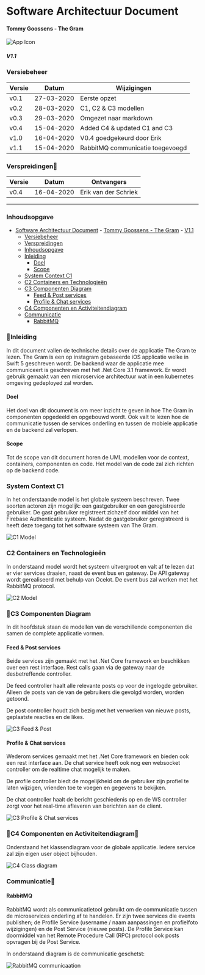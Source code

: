 # Software Architectuur Document

#### Tommy Goossens - The Gram

![App Icon](images/Appicon.jpg)

##### V1.1

### Versiebeheer

| Versie | Datum      | Wijzigingen                      |
| ------ | ---------- | -------------------------------- |
| v0.1   | 27-03-2020 | Eerste opzet                     |
| v0.2   | 28-03-2020 | C1, C2 & C3 modellen             |
| v0.3   | 29-03-2020 | Omgezet naar markdown            |
| v0.4   | 15-04-2020 | Added C4 & updated C1 and C3     |
| v1.0   | 16-04-2020 | V0.4 goedgekeurd door Erik       |
| v1.1   | 15-04-2020 | RabbitMQ communicatie toegevoegd |

### Verspreidingen

| Versie | Datum      | Ontvangers           |
| ------ | ---------- | -------------------- |
| v0.4   | 16-04-2020 | Erik van der Schriek |

---

### Inhoudsopgave

- [Software Architectuur Document](#software-architectuur-document)
      - [Tommy Goossens - The Gram](#tommy-goossens---the-gram)
        - [V1.1](#v11)
    - [Versiebeheer](#versiebeheer)
    - [Verspreidingen](#verspreidingen)
    - [Inhoudsopgave](#inhoudsopgave)
    - [Inleiding](#inleiding)
      - [Doel](#doel)
      - [Scope](#scope)
    - [System Context C1](#system-context-c1)
    - [C2 Containers en Technologieën](#c2-containers-en-technologieën)
    - [C3 Componenten Diagram](#c3-componenten-diagram)
      - [Feed & Post services](#feed--post-services)
      - [Profile & Chat services](#profile--chat-services)
    - [C4 Componenten en Activiteitendiagram](#c4-componenten-en-activiteitendiagram)
    - [Communicatie](#communicatie)
      - [RabbitMQ](#rabbitmq)

### Inleiding

In dit document vallen de technische details over de applicatie The Gram te lezen. The Gram is een op instagram gebaseerde iOS applicatie welke in Swift 5 geschreven wordt. De backend waar de applicatie mee communiceert is geschreven met het .Net Core 3.1 framework. Er wordt gebruik gemaakt van een microservice architectuur wat in een kubernetes omgeving gedeployed zal worden.

#### Doel

Het doel van dit document is om meer inzicht te geven in hoe The Gram in componenten opgedeeld en opgebouwd wordt. Ook valt te lezen hoe de communicatie tussen de services onderling en tussen de mobiele applicatie en de backend zal verlopen.

#### Scope

Tot de scope van dit document horen de UML modellen voor de context, containers, componenten en code. Het model van de code zal zich richten op de backend code.

### System Context C1

In het onderstaande model is het globale systeem beschreven. Twee soorten actoren zijn mogelijk: een gastgebruiker en een geregistreerde gebruiker. De gast gebruiker registreert zichzelf door middel van het Firebase Authenticatie systeem. Nadat de gastgebruiker geregistreerd is heeft deze toegang tot het software systeem van The Gram.

![C1 Model](<images/C1 System Context Diagram.png>)

### C2 Containers en Technologieën

In onderstaand model wordt het systeem uitvergroot en valt af te lezen dat er vier services draaien, naast de event bus en gateway. De API gateway wordt gerealiseerd met behulp van Ocelot. De event bus zal werken met het RabbitMQ protocol.

![C2 Model](<images/C2 Container diagram.png>)

### C3 Componenten Diagram

In dit hoofdstuk staan de modellen van de verschillende componenten die samen de complete applicatie vormen.

#### Feed & Post services

Beide services zijn gemaakt met het .Net Core framework en beschikken over een rest interface. Rest calls gaan via de gateway naar de desbetreffende controller.

De feed controller haalt alle relevante posts op voor de ingelogde gebruiker. Alleen de posts van de van de gebruikers die gevolgd worden, worden getoond.

De post controller houdt zich bezig met het verwerken van nieuwe posts, geplaatste reacties en de likes.

![C3 Feed & Post](images/C3%20Componenten%20Diagram%20Feed%20en%20Post.png)

#### Profile & Chat services

Wederom services gemaakt met het .Net Core framework en bieden ook een rest interface aan. De chat service heeft ook nog een websocket controller om de realtime chat mogelijk te maken.

De profile controller biedt de mogelijkheid om de gebruiker zijn profiel te laten wijzigen, vrienden toe te voegen en gegevens te bekijken.

De chat controller haalt de bericht geschiedenis op en de WS controller zorgt voor het real-time afleveren van berichten aan de client.

![C3 Profile & Chat services](images/C3%20Componenten%20Diagram%20Profile%20en%20Chat.png)

### C4 Componenten en Activiteitendiagram

Onderstaand het klassendiagram voor de globale applicatie. Iedere service zal zijn eigen user object bijhouden.

![C4 Class diagram](images/C4%20Class%20Diagram.png)

### Communicatie

#### RabbitMQ

RabbitMQ wordt als communicatietool gebruikt om de communicatie tussen de microservices onderling af te handelen. Er zijn twee services die events publishen; de Profile Service (username / naam aanpassingen en profielfoto wijzigingen) en de Post Service (nieuwe posts). De Profile Service kan doormiddel van het Remote Procedure Call (RPC) protocol ook posts opvragen bij de Post Service.

In onderstaand diagram is de communicatie geschetst:

![RabbitMQ communicaation](images/RabbitMQ%20Communication.png)
